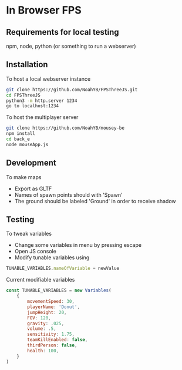 # In Browser FPS

## Requirements for local testing

npm, node, python (or something to run a webserver)

## Installation

To host a local webserver instance
```sh
git clone https://github.com/NoahYB/FPSThreeJS.git
cd FPSThreeJS
python3 -m http.server 1234
go to localhost:1234
```

To host the multiplayer server
```sh
git clone https://github.com/NoahYB/mousey-be
npm install
cd back_e
node mouseApp.js
```

## Development
To make maps
- Export as GLTF
- Names of spawn points should with 'Spawn'
- The ground should be labeled 'Ground' in order to receive shadow

## Testing
To tweak variables
- Change some variables in menu by pressing escape
- Open JS console
- Modify tunable variables using
```js
TUNABLE_VARIABLES.nameOfVariable = newValue
```
Current modifiable variables 
```js
const TUNABLE_VARIABLES = new Variables(
    {
        movementSpeed: 30,
        playerName: 'Donut',
        jumpHeight: 20,
        FOV: 120,
        gravity: .025,
        volume: .5,
        sensitivity: 1.75,
        teamKillEnabled: false,
        thirdPerson: false,
        health: 100,
    }
)
```

